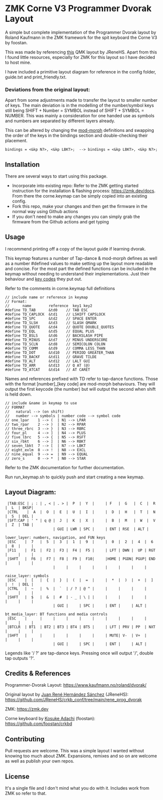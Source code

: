 # ZMK Corne V3 Programmer Dvorak Layout

A simple but complete implementation of the Programmer Dvorak layout by Roland Kaufmann in the ZMK framework for the spit keyboard the Corne V3 by foostan. 

This was made by referencing [this](https://github.com/JReneHS/crkb_conf/tree/main/rene_prog_dvorak) QMK layout by JReneHS. Apart from this I found little resources, especially for ZMK for this layout so I have decided to host mine. 



I have included a primitive layout diagram for reference in the config folder, guide.txt and print_friendly.txt.

### Deviations from the original layout: 
Apart from some adjustments made to transfer the layout to smaller number of keys. The main deviation is in the modelling of the number/symbol keys still being SHIFT + Number = SYMBOL instead of SHIFT + SYMBOL = NUMBER. This was mainly a consideration for one handed use as symbols and numbers are separated by different layers already. 

This can be altered by changing the [mod-morph](https://zmk.dev/docs/behaviors/mod-morph) definitions and swapping the order of the keys in the bindings section and double-checking their placement. 

    bindings = <&kp N7>, <&kp LBKT>;  --> bindings = <&kp LBKT>, <&kp N7>;
## Installation

There are several ways to start using this package. 
- Incorporate into existing repo: Refer to the ZMK getting started instruction for the installation & flashing process: https://zmk.dev/docs. From there the corne.keymap can be simply copied into an existing config.
- Fork this repo, make your changes and then get the firmware in the normal way using Github actions
- If you don't need to make any changes you can simply grab the firmware from the Github actions and get typing


## Usage

I recommend printing off a copy of the layout guide if learning dvorak. 

This keymap features a number of Tap-dance & mod-morph defines as well as a number #defined values to make setting up the layout more readable and concise. For the most part the defined functions can be included in the keymap without needing to understand their implementations. Just their behaviour and [key codes](https://zmk.dev/docs/codes) they put out. 

Refer to the comments in corne.keymap full definitions
```
// include name or reference in keymap
// Format: 
//      name        reference  key1 key2 
#define TD_TAB      &td0    // TAB ESC
#define TD_CAPLOCK  &td1    // LSHIFT CAPSLOCK 
#define TD_SPC      &td2    // SPACE ENTER 
#define TD_SLSH     &td3    // SLASH QMARK
#define TD_QUOTE    &td4    // QUOTE DOUBLE_QUOTES
#define TD_EQL      &td5    // EQUAL PLUS
#define TD_BSLS     &td6    // BACKSLASH PIPE 
#define TD_MINUS    &td7    // MINUS UNDERSCORE
#define TD_SCLN     &td8    // SEMICOLON COLON 
#define TD_COMM     &td9    // COMMA LESS_THAN 
#define TD_DOT      &td10   // PERIOD GREATER_THAN 
#define TD_BACKF    &td11   // GRAVE TILDE
#define TD_ALT      &td12   // LALT GUI
#define TD_ARR      &td13   // Q AT (@)
#define TD_ATCAT    &td14   // AT CARET 
```
Names and references prefixed with TD refer to tap-dance functions. Those with the format [number]_[key code] are mod-morph behaviours. They will output the first keycode (the number) but will output the second when shift is held down. 

```
// include &name in keymap to use
// FORMAT
//   natural --> (on shift)
//   number --> symbols | number code --> symbol code 
// one_lpar    1 --> (  | N1 --> LPAR
// two_rpar    2 --> )  | N2 --> RPAR
// three_rbrc  3 --> }  | N3 --> RBRC
// four_pl     4 --> ]  | N4 --> PLUS
// five_lbrc   5 --> {  | N5 --> RSFT
// six_rbkt    6 --> ]  | N6 --> RBKT
// seven_lbkt  7 --> [  | N7 --> LBKT
// eight_exlm  8 --> !  | N8 --> EXCL
// nine_equal  9 --> =  | N9 --> EQUAL
// zero_s      0 --> *  | N0 --> STAR
```
Refer to the ZMK documentation for further documentation. 

Run run_keymap.sh to quickly push and start creating a new keymap. 

## Layout Diagram: 
```
 |TAB:ESC | ; : | , < | . > |  P  |  Y  |     | F   |  G   |  C  |  R  |  L  | BKSP|
 |CTRL    |  A  |  O  |  E  |  U  |  I  |     |  D  |  H   |  T  |  N  |  S  | DEL |
 |SFT:CAP | ' " | q @ |  J  |  K  |  X  |     |  B  |  M   |  W  |  V  |  Z  | TAB |
                      | GUI | LWR | SPC |     | ENT | RSE  | ALT |
           
lower_layer: numbers, navigation, and FUN keys
 |ESC    |  7   |  5  |  3  |  1  |  9  |     |  0  |  2  |  4  |  6  |  8  |     |
 |F11    |  F1  |  F2 |  F3 |  F4 |  F5 |     | LFT | DWN |  UP | RGT |     |     |
 |SHFT   |  F6  |  F7 |  F8 |  F9 |  F10|     |HOME | PGDN| PGUP| END |     |     |
                      |     |     |     |     |     |     |     |

raise_layer: symbols 
 |ESC    |  [   |  {  |  }  |  (  |  =  |     |  *  |  )  |  +  |  ]  |  !  | DEL |
 |CTRL   |  ~   |  %  |  `  | / ? | @ ^ |     |     |     |     |     |     |     |
 |SHFT   |  $   |  &  |  #  | - _ | \ | |     |     |     |     |     |     |     |
                      | GUI |     | SPC |     | ENT |     | ALT |

bt_media_layer: BT functions and media controls
 |ESC    |      |     |     |     |     |     |     |     |     |     |     |     | 
 |BTCLR  | BT1  | BT2 | BT3 | BT4 | BT5 |     | LFT | PRV | PP  | NXT |     |     |
 |SHFT   |      |     |     |     |     |     | MUTE| V-  | V+  |     |     |     |
                      | GUI |     | SPC |     | ENT |     | ALT |
```

Legends like '/ ?' are tap-dance keys. Pressing once will output '/', double tap outputs '?'. 

## Credits & References
 
Programmer-Dvorak Layout: https://www.kaufmann.no/roland/dvorak/

Original layout by [Juan René Hernández Sánchez](https://github.com/JReneHS) (JReneHS): https://github.com/JReneHS/crkb_conf/tree/main/rene_prog_dvorak

ZMK: https://zmk.dev

Corne keyboard by [Kosuke Adachi](https://github.com/foostan) (foostan): https://github.com/foostan/crkbd
 
 
## Contributing

Pull requests are welcome. This was a simple layout I wanted without knowing too much about ZMK. Expansions, remixes and so on are welcome as well as publish your own repos.  

## License

It's a single file and I don't mind what you do with it. Includes work from ZMK so refer to that. 
